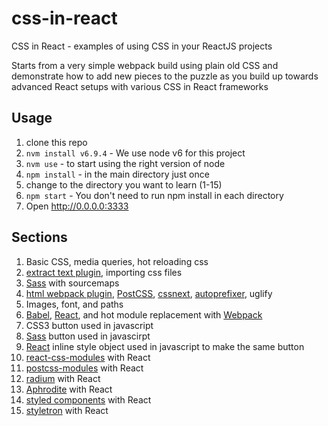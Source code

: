# css-in-react
CSS in React - examples of using CSS in your ReactJS projects

Starts from a very simple webpack build using plain old CSS and demonstrate how to add new pieces to the puzzle as you build up towards advanced React setups with various CSS in React frameworks

## Usage
1. clone this repo
2. ``nvm install v6.9.4``  - We use node v6 for this project
3. ``nvm use`` - to start using the right version of node
4. ``npm install`` - in the main directory just once
5. change to the directory you want to learn (1-15)
6. ``npm start`` - You don't need to run npm install in each directory
7. Open http://0.0.0.0:3333

## Sections
1. Basic CSS, media queries, hot reloading css
2. [extract text plugin](https://github.com/webpack/extract-text-webpack-plugin), importing css files
3. [Sass](https://github.com/sass/sass) with sourcemaps
4. [html webpack plugin](https://github.com/ampedandwired/html-webpack-plugin), [PostCSS](https://github.com/postcss/postcss), [cssnext](http://cssnext.io/), [autoprefixer](https://github.com/postcss/autoprefixer), uglify
5. Images, font, and paths
6. [Babel](https://github.com/babel/babel), [React](https://github.com/facebook/react), and hot module replacement with [Webpack](https://github.com/webpack/webpack)
7. CSS3 button used in javascript
8. [Sass](https://github.com/sass/sass) button used in javascirpt
9. [React](https://github.com/facebook/react) inline style object used in javascript to make the same button
10. [react-css-modules](https://github.com/gajus/react-css-modules) with React
11. [postcss-modules](https://github.com/jacobp100/es-css-modules) with React
12. [radium](https://github.com/FormidableLabs/radium) with React
13. [Aphrodite](https://github.com/Khan/aphrodite) with React
14. [styled components](https://github.com/styled-components/styled-components) with React
15. [styletron](https://github.com/rtsao/styletron) with React

